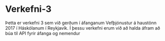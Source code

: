 # Verkefni-3
Þetta er verkefni 3 sem við gerðum í áfanganum Vefþjónustur á haustönn 2017 í Háskólanum í Reykjavík.
Í þessu verkefni erum við að halda áfram að búa til API fyrir áfanga og nemendur
